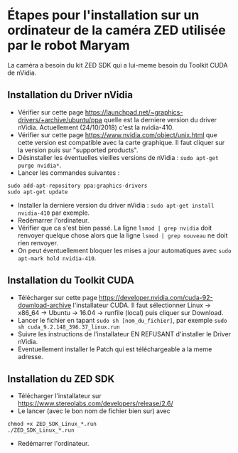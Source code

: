 # Étapes pour l'installation sur un ordinateur de la caméra ZED utilisée par le robot Maryam

La caméra a besoin du kit ZED SDK qui a lui-meme besoin du Toolkit CUDA de nVidia.

## Installation du Driver nVidia

- Vérifier sur cette page https://launchpad.net/~graphics-drivers/+archive/ubuntu/ppa quelle est la derniere version du driver nVidia. Actuellement (24/10/2018) c'est la nvidia-410.
- Vérifier sur cette page https://www.nvidia.com/object/unix.html que cette version est compatible avec la carte graphique. Il faut cliquer sur la version puis sur "supported products". 
- Désinstaller les éventuelles vieilles versions de nVidia : `sudo apt-get purge nvidia*`.
- Lancer les commandes suivantes :
```
sudo add-apt-repository ppa:graphics-drivers
sudo apt-get update
```
- Installer la derniere version du driver nVidia : `sudo apt-get install nvidia-410` par exemple.
- Redémarrer l'ordinateur.
- Vérifier que ca s'est bien passé. La ligne `lsmod | grep nvidia` doit renvoyer quelque chose alors que la ligne `lsmod | grep nouveau` ne doit rien renvoyer.
- On peut éventuellement bloquer les mises a jour automatiques avec `sudo apt-mark hold nvidia-410`.

## Installation du Toolkit CUDA

- Télécharger sur cette page https://developer.nvidia.com/cuda-92-download-archive l'installateur CUDA. Il faut sélectionner Linux -> x86_64 -> Ubuntu -> 16.04 -> runfile (local) puis cliquer sur Download. 
- Lancer le fichier en tapant `sudo sh [nom_du_fichier]`, par exemple `sudo sh cuda_9.2.148_396.37_linux.run`
- Suivre les instructions de l'installateur EN REFUSANT d'installer le Driver nVidia.
- Eventuellement installer le Patch qui est téléchargeable a la meme adresse.

## Installation du ZED SDK

- Télécharger l'installateur sur https://www.stereolabs.com/developers/release/2.6/
- Le lancer (avec le bon nom de fichier bien sur) avec 
```
chmod +x ZED_SDK_Linux_*.run 
./ZED_SDK_Linux_*.run
```
- Redémarrer l'ordinateur.
